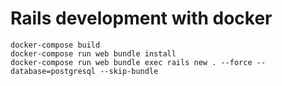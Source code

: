 # Rails development with docker

```
docker-compose build
docker-compose run web bundle install
docker-compose run web bundle exec rails new . --force --database=postgresql --skip-bundle
```

